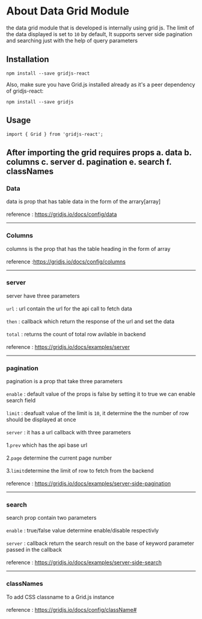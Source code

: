 # About Data Grid Module
the data grid module that is developed is internally using grid js. The limit of the
data displayed is set to `10` by default, It supports server side pagination and searching just with the help of query parameters 
## Installation
`npm install --save gridjs-react`

Also, make sure you have Grid.js installed already as it's a peer dependency of gridjs-react:

`npm install --save gridjs`

## Usage

`import { Grid } from 'gridjs-react';`

 After importing the grid requires props 
      a. data
      b. columns
      c. server
      d. pagination
      e. search
      f. classNames
---

### Data
data is prop that has table data in the form of the arrary[array]<br/><br/>
reference : https://gridjs.io/docs/config/data<br/>

---

### Columns
columns is the prop that has the table heading in the form of array<br/><br/>
reference :https://gridjs.io/docs/config/columns

---

### server
server have three parameters <br/><br/>
    `url` : url contain the url for the api call to fetch data <br/><br/>
    `then` :  callback which return the response of the url and set the data<br/><br/>
    `total` : returns the count of total row avilable in backend <br/><br/>
reference : https://gridjs.io/docs/examples/server

---

### pagination
pagination is a prop that take three parameters<br/><br/>
`enable` : default value of the props is false by setting it to true we can enable search field<br/><br/>
`limit` : deafualt value of the limit is `10`, it determine the the number of row should be displayed at once <br/><br/>
`server` : it has a url callback with three parameters <br/><br/>
    1.`prev` which has the api base url<br/><br/>
    2.`page` determine the current page number<br/><br/>
    3.`limit`determine the limit of row to fetch from the backend<br/><br/>
reference : https://gridjs.io/docs/examples/server-side-pagination

---

### search
search prop contain two parameters<br/><br/>
    `enable` : true/false value determine enable/disable respectivly<br/><br/>
    `server` : callback return the search result on the base of keyword parameter passed in the callback<br/><br/>
reference : https://gridjs.io/docs/examples/server-side-search

---

### classNames
To add CSS classname to a Grid.js instance<br/><br/>
reference : https://gridjs.io/docs/config/className#<br/>
